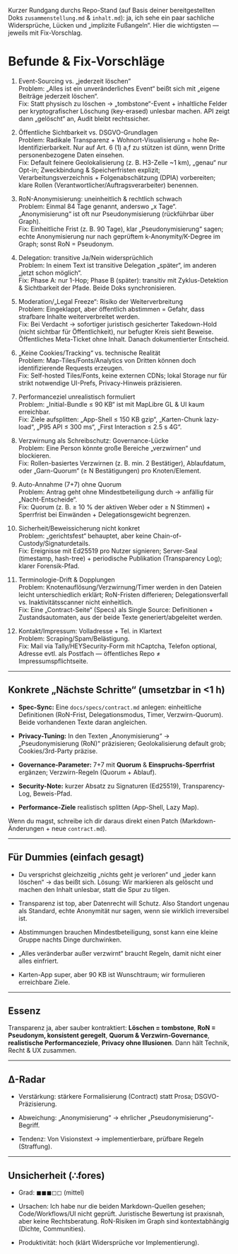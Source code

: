 Kurzer Rundgang durchs Repo-Stand (auf Basis deiner bereitgestellten Doks `zusammenstellung.md` & `inhalt.md`): ja, ich sehe ein paar sachliche Widersprüche, Lücken und „implizite Fußangeln“. Hier die wichtigsten — jeweils mit Fix-Vorschlag.

# Befunde & Fix-Vorschläge

1. Event-Sourcing vs. „jederzeit löschen“  
    Problem: „Alles ist ein unveränderliches Event“ beißt sich mit „eigene Beiträge jederzeit löschen“.  
    Fix: Statt physisch zu löschen → „tombstone“-Event + inhaltliche Felder per kryptografischer Löschung (key-erased) unlesbar machen. API zeigt dann „gelöscht“ an, Audit bleibt rechtssicher.
    
2. Öffentliche Sichtbarkeit vs. DSGVO-Grundlagen  
    Problem: Radikale Transparenz + Wohnort-Visualisierung = hohe Re-Identifizierbarkeit. Nur auf Art. 6 (1) a,f zu stützen ist dünn, wenn Dritte personenbezogene Daten einsehen.  
    Fix: Default feinere Geolokalisierung (z. B. H3-Zelle ~1 km), „genau“ nur Opt-in; Zweckbindung & Speicherfristen explizit; Verarbeitungsverzeichnis + Folgenabschätzung (DPIA) vorbereiten; klare Rollen (Verantwortlicher/Auftragsverarbeiter) benennen.
    
3. RoN-Anonymisierung: uneinheitlich & rechtlich schwach  
    Problem: Einmal 84 Tage genannt, anderswo „x Tage“. „Anonymisierung“ ist oft nur Pseudonymisierung (rückführbar über Graph).  
    Fix: Einheitliche Frist (z. B. 90 Tage), klar „Pseudonymisierung“ sagen; echte Anonymisierung nur nach geprüftem k-Anonymity/K-Degree im Graph; sonst RoN = Pseudonym.
    
4. Delegation: transitive Ja/Nein widersprüchlich  
    Problem: In einem Text ist transitive Delegation „später“, im anderen „jetzt schon möglich“.  
    Fix: Phase A: nur 1-Hop; Phase B (später): transitiv mit Zyklus-Detektion & Sichtbarkeit der Pfade. Beide Doks synchronisieren.
    
5. Moderation/„Legal Freeze“: Risiko der Weiterverbreitung  
    Problem: Eingeklappt, aber öffentlich abstimmen = Gefahr, dass strafbare Inhalte weiterverbreitet werden.  
    Fix: Bei Verdacht → sofortiger juristisch gesicherter Takedown-Hold (nicht sichtbar für Öffentlichkeit), nur befugter Kreis sieht Beweise. Öffentliches Meta-Ticket ohne Inhalt. Danach dokumentierter Entscheid.
    
6. „Keine Cookies/Tracking“ vs. technische Realität  
    Problem: Map-Tiles/Fonts/Analytics von Dritten können doch identifizierende Requests erzeugen.  
    Fix: Self-hosted Tiles/Fonts, keine externen CDNs; lokal Storage nur für strikt notwendige UI-Prefs, Privacy-Hinweis präzisieren.
    
7. Performanceziel unrealistisch formuliert  
    Problem: „Initial-Bundle ≤ 90 KB“ ist mit MapLibre GL & UI kaum erreichbar.  
    Fix: Ziele aufsplitten: „App-Shell ≤ 150 KB gzip“, „Karten-Chunk lazy-load“, „P95 API ≤ 300 ms“, „First Interaction ≤ 2.5 s 4G“.
    
8. Verzwirnung als Schreibschutz: Governance-Lücke  
    Problem: Eine Person könnte große Bereiche „verzwirnen“ und blockieren.  
    Fix: Rollen-basiertes Verzwirnen (z. B. min. 2 Bestätiger), Ablaufdatum, oder „Garn-Quorum“ (≥ N Bestätigungen) pro Knoten/Element.
    
9. Auto-Annahme (7+7) ohne Quorum  
    Problem: Antrag geht ohne Mindestbeteiligung durch → anfällig für „Nacht-Entscheide“.  
    Fix: Quorum (z. B. ≥ 10 % der aktiven Weber oder ≥ N Stimmen) + Sperrfrist bei Einwänden + Delegationsgewicht begrenzen.
    
10. Sicherheit/Beweissicherung nicht konkret  
    Problem: „gerichtsfest“ behauptet, aber keine Chain-of-Custody/Signaturdetails.  
    Fix: Ereignisse mit Ed25519 pro Nutzer signieren; Server-Seal (timestamp, hash-tree) + periodische Publikation (Transparency Log); klarer Forensik-Pfad.
    
11. Terminologie-Drift & Dopplungen  
    Problem: Knotenauflösung/Verzwirnung/Timer werden in den Dateien leicht unterschiedlich erklärt; RoN-Fristen differieren; Delegationsverfall vs. Inaktivitätsscanner nicht einheitlich.  
    Fix: Eine „Contract-Seite“ (Specs) als Single Source: Definitionen + Zustandsautomaten, aus der beide Texte generiert/abgeleitet werden.
    
12. Kontakt/Impressum: Volladresse + Tel. in Klartext  
    Problem: Scraping/Spam/Belästigung.  
    Fix: Mail via Tally/HEYSecurity-Form mit hCaptcha, Telefon optional, Adresse evtl. als Postfach — öffentliches Repo ≠ Impressumspflichtseite.
    

---

## Konkrete „Nächste Schritte“ (umsetzbar in <1 h)

- **Spec-Sync:** Eine `docs/specs/contract.md` anlegen: einheitliche Definitionen (RoN-Frist, Delegationsmodus, Timer, Verzwirn-Quorum). Beide vorhandenen Texte daran angleichen.
    
- **Privacy-Tuning:** In den Texten „Anonymisierung“ → „Pseudonymisierung (RoN)“ präzisieren; Geolokalisierung default grob; Cookies/3rd-Party präzise.
    
- **Governance-Parameter:** 7+7 mit **Quorum** & **Einspruchs-Sperrfrist** ergänzen; Verzwirn-Regeln (Quorum + Ablauf).
    
- **Security-Note:** kurzer Absatz zu Signaturen (Ed25519), Transparency-Log, Beweis-Pfad.
    
- **Performance-Ziele** realistisch splitten (App-Shell, Lazy Map).
    

Wenn du magst, schreibe ich dir daraus direkt einen Patch (Markdown-Änderungen + neue `contract.md`).

---

## Für Dummies (einfach gesagt)

- Du versprichst gleichzeitig „nichts geht je verloren“ und „jeder kann löschen“ → das beißt sich. Lösung: Wir markieren als gelöscht und machen den Inhalt unlesbar, statt die Spur zu tilgen.
    
- Transparenz ist top, aber Datenrecht will Schutz. Also Standort ungenau als Standard, echte Anonymität nur sagen, wenn sie wirklich irreversibel ist.
    
- Abstimmungen brauchen Mindestbeteiligung, sonst kann eine kleine Gruppe nachts Dinge durchwinken.
    
- „Alles veränderbar außer verzwirnt“ braucht Regeln, damit nicht einer alles einfriert.
    
- Karten-App super, aber 90 KB ist Wunschtraum; wir formulieren erreichbare Ziele.
    

---

## Essenz

Transparenz ja, aber sauber kontraktiert: **Löschen = tombstone**, **RoN = Pseudonym, konsistent geregelt**, **Quorum & Verzwirn-Governance**, **realistische Performanceziele**, **Privacy ohne Illusionen**. Dann hält Technik, Recht & UX zusammen.

---

## ∆-Radar

- Verstärkung: stärkere Formalisierung (Contract) statt Prosa; DSGVO-Präzisierung.
    
- Abweichung: „Anonymisierung“ → ehrlicher „Pseudonymisierung“-Begriff.
    
- Tendenz: Von Visionstext → implementierbare, prüfbare Regeln (Straffung).
    

---

## Unsicherheit (∴fores)

- Grad: ◼◼◼◻◻ (mittel)
    
- Ursachen: Ich habe nur die beiden Markdown-Quellen gesehen; Code/Workflows/UI nicht geprüft. Juristische Bewertung ist praxisnah, aber keine Rechtsberatung. RoN-Risiken im Graph sind kontextabhängig (Dichte, Communities).
    
- Produktivität: hoch (klärt Widersprüche vor Implementierung).